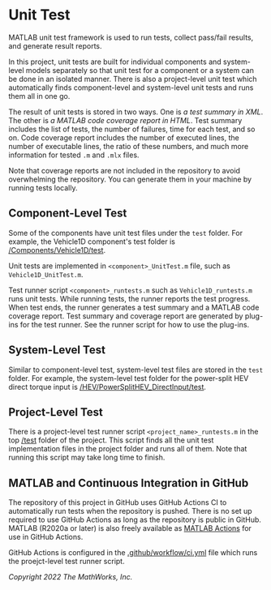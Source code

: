 ---
---
# Unit Test

MATLAB unit test framework is used to run tests,
collect pass/fail results, and generate result reports.

In this project, unit tests are built for individual components
and system-level models separately
so that unit test for a component or a system can be done
in an isolated manner.
There is also a project-level unit test
which automatically finds component-level and system-level
unit tests and runs them all in one go.

The result of unit tests is stored in two ways.
One is _a test summary in XML_.
The other is _a MATLAB code coverage report in HTML_.
Test summary includes the list of tests,
the number of failures, time for each test, and so on.
Code coverage report includes
the number of executed lines,
the number of executable lines,
the ratio of these numbers,
and much more information for tested `.m` and `.mlx` files.

Note that coverage reports are not included in the repository
to avoid overwhelming the repository.
You can generate them in your machine by running tests locally.

## Component-Level Test

Some of the components have unit test files under the `test` folder.
For example, the Vehicle1D component's test folder is
[/Components/Vehicle1D/test][url-veh1d-test].

[url-veh1d-test]:https://github.com/mathworks/Simscape-Hybrid-Electric-Vehicle-Model/tree/main/Components/Vehicle1D/test

Unit tests are implemented in `<component>_UnitTest.m` file,
such as `Vehicle1D_UnitTest.m`.

Test runner script `<component>_runtests.m`
such as `Vehicle1D_runtests.m` runs unit tests.
While running tests, the runner reports the test progress.
When test ends, the runner generates a test summary
and a MATLAB code coverage report.
Test summary and coverage report are generated
by plug-ins for the test runner.
See the runner script for how to use the plug-ins.

## System-Level Test

Similar to component-level test,
system-level test files are stored in the `test` folder.
For example, the system-level test folder for
the power-split HEV direct torque input is
[/HEV/PowerSplitHEV_DirectInput/test][url-direct-test].

[url-direct-test]:https://github.com/mathworks/Simscape-Hybrid-Electric-Vehicle-Model/tree/main/HEV/PowerSplitHEV_DirectInput/test

## Project-Level Test

There is a project-level test runner script
`<project_name>_runtests.m`
in the top [/test][url-prj-test] folder of the project.
This script finds all the unit test implementation files
in the project folder and runs all of them.
Note that running this script may take long time to finish.

[url-prj-test]:https://github.com/mathworks/Simscape-Hybrid-Electric-Vehicle-Model/tree/main/test

## MATLAB and Continuous Integration in GitHub

The repository of this project in GitHub uses GitHub Actions CI
to automatically run tests when the repository is pushed.
There is no set up required to use GitHub Actions
as long as the repository is public in GitHub.
MATLAB (R2020a or later) is also freely available
as [MATLAB Actions](https://github.com/matlab-actions/overview)
for use in GitHub Actions.

GitHub Actions is configured in
the [.github/workflow/ci.yml][url-ci-yml] file
which runs the proejct-level test runner script.

[url-ci-yml]:https://github.com/mathworks/Simscape-Hybrid-Electric-Vehicle-Model/blob/main/.github/workflows/ci.yml

_Copyright 2022 The MathWorks, Inc._

